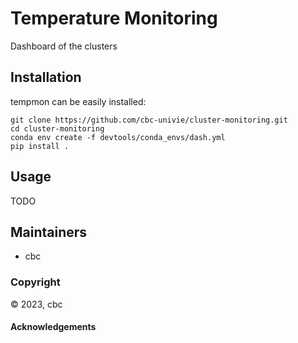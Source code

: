 Temperature Monitoring
==============================
[//]: # (Badges)
[//]: <[![GitHub Actions Build Status](https://github.com/florianjoerg/protex/workflows/CI/badge.svg)](https://github.com/florianjoerg/protex/actions?query=workflow%3ACI)>

Dashboard of the clusters

## Installation

tempmon can be easily installed:
```
git clone https://github.com/cbc-univie/cluster-monitoring.git
cd cluster-monitoring
conda env create -f devtools/conda_envs/dash.yml
pip install .
```

## Usage
TODO

[//]: <Please see the [documentation](https://cbc.github.io/cluster-monitoring) for usage examples.>

## Maintainers

- cbc
  
### Copyright

:copyright: 2023, cbc


#### Acknowledgements
